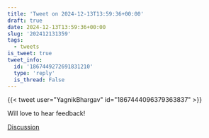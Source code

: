 ```yaml
---
title: 'Tweet on 2024-12-13T13:59:36+00:00'
draft: true
date: 2024-12-13T13:59:36+00:00
slug: '202412131359'
tags:
  - tweets
is_tweet: true
tweet_info:
  id: '1867449272691831210'
  type: 'reply'
  is_thread: False
---
```




{{< tweet user="YagnikBhargav" id="1867444096379363837" >}}

Will love to hear feedback!

[Discussion](https://x.com/sytelus/status/1867449272691831210)
